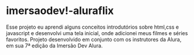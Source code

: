 # imersaodev!-aluraflix

Esse projeto eu aprendi alguns conceitos introdutórios sobre html,css e javascript e desenvolvi uma tela inicial, onde adicionei meus filmes e séries favoritos.
Projeto desenvolvido em conjunto com os instrutores da Alura, em sua 7ª edição da Imersão Dev Alura.
